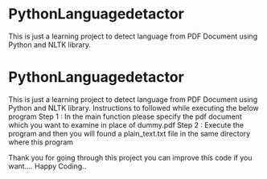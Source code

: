 # PythonLanguagedetactor
This is just a learning project to detect language from PDF Document using Python and NLTK library.
# PythonLanguagedetactor
This is just a learning project to detect language from PDF Document using Python and NLTK library.
Instructions to followed while executing the below program 
Step 1 : In the main function please specify the pdf document which you want to examine in place of dummy.pdf
Step 2 : Execute the program and then you will found a plain_text.txt file in the same directory where this program

Thank you for going through this project you can improve this code if you want....
Happy Coding..
